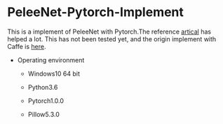 # PeleeNet-Pytorch-Implement
This is a implement of PeleeNet with Pytorch.The reference [artical](https://arxiv.org/pdf/1804.06882.pdf) has helped a lot.
This has not been tested yet, and the origin implement with Caffe is [here](https://github.com/Robert-JunWang/Pelee).

+ Operating environment

  + Windows10 64 bit

  + Python3.6
  + Pytorch1.0.0
  + Pillow5.3.0
